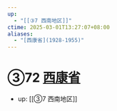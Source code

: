```yaml
---
up:
  - "[[③7 西南地区]]"
ctime: 2025-03-01T13:27:07+08:00
aliases:
  - "[西康省](1928-1955)"
---
```


# ③72 [西康省](1928-1955)

- up: [[③7 西南地区]]
